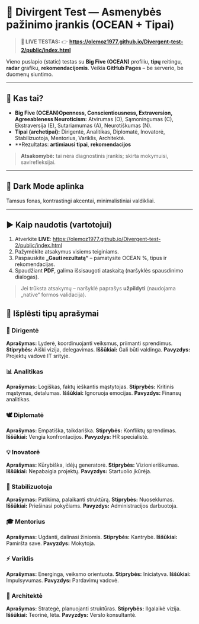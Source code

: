 # 🌌 Divirgent Test — Asmenybės pažinimo įrankis (OCEAN + Tipai)

> **🧭 LIVE TESTAS:** 👉 **https://olemoz1977.github.io/Divergent-test-2/public/index.html**

Vieno puslapio (static) testas su **Big Five (OCEAN)** profiliu, **tipų** reitingu, **radar** grafiku, **rekomendacijomis**. Veikia **GitHub Pages** – be serverio, be duomenų siuntimo.

---

## 🔎 Kas tai?

- **Big Five (OCEAN)Openness, Conscientiousness, Extraversion, Agreeableness Neuroticism:** Atvirumas (O), Sąmoningumas (C), Ekstraversija (E), Sutariamumas (A), Neurotiškumas (N).  
- **Tipai (archetipai):** Dirigentė, Analitikas, Diplomatė, Inovatorė, Stabilizuotoja, Mentorius, Variklis, Architektė.  
- **Rezultatas: **artimiausi tipai**, **rekomendacijos** 

> **Atsakomybė:** tai nėra diagnostinis įrankis; skirta mokymuisi, savirefleksijai.

---

## 🖤 Dark Mode aplinka

Tamsus fonas, kontrastingi akcentai, minimalistiniai valdikliai.

---

## ▶️ Kaip naudotis (vartotojui)

1. Atverkite **LIVE**: https://olemoz1977.github.io/Divergent-test-2/public/index.html  
2. Pažymėkite atsakymus  visiems teiginiams.  
3. Paspauskite **„Gauti rezultatą“** – pamatysite OCEAN %, tipus ir rekomendacijas.  
4. Spaudžiant **PDF**, galima išsisaugoti ataskaitą (naršyklės spausdinimo dialogas).

> Jei trūksta atsakymų – naršyklė paprašys **užpildyti** (naudojama „native“ formos validacija).


## 🧠 Išplėsti tipų aprašymai

### 🎯 Dirigentė
**Aprašymas:** Lyderė, koordinuojanti veiksmus, priimanti sprendimus.
**Stiprybės:** Aiški vizija, delegavimas.
**Iššūkiai:** Gali būti valdinga.
**Pavyzdys:** Projektų vadovė IT srityje.

### 📊 Analitikas
**Aprašymas:** Logiškas, faktų ieškantis mąstytojas.
**Stiprybės:** Kritinis mąstymas, detalumas.
**Iššūkiai:** Ignoruoja emocijas.
**Pavyzdys:** Finansų analitikas.

### 🕊️ Diplomatė
**Aprašymas:** Empatiška, taikdariška.
**Stiprybės:** Konfliktų sprendimas.
**Iššūkiai:** Vengia konfrontacijos.
**Pavyzdys:** HR specialistė.

### 💡 Inovatorė
**Aprašymas:** Kūrybiška, idėjų generatorė.
**Stiprybės:** Vizionieriškumas.
**Iššūkiai:** Nepabaigia projektų.
**Pavyzdys:** Startuolio įkūrėja.

### 🧱 Stabilizuotoja
**Aprašymas:** Patikima, palaikanti struktūrą.
**Stiprybės:** Nuoseklumas.
**Iššūkiai:** Priešinasi pokyčiams.
**Pavyzdys:** Administracijos darbuotoja.

### 🎓 Mentorius
**Aprašymas:** Ugdanti, dalinasi žiniomis.
**Stiprybės:** Kantrybė.
**Iššūkiai:** Pamiršta save.
**Pavyzdys:** Mokytoja.

### ⚡ Variklis
**Aprašymas:** Energinga, veiksmo orientuota.
**Stiprybės:** Iniciatyva.
**Iššūkiai:** Impulsyvumas.
**Pavyzdys:** Pardavimų vadovė.

### 🧠 Architektė
**Aprašymas:** Strategė, planuojanti struktūras.
**Stiprybės:** Ilgalaikė vizija.
**Iššūkiai:** Teorinė, lėta.
**Pavyzdys:** Verslo konsultantė.
